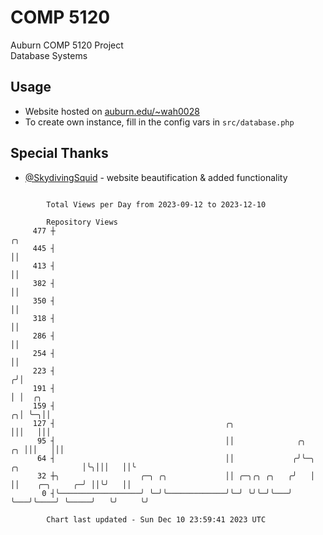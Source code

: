 # COMP 5120
Auburn COMP 5120 Project  
Database Systems

## Usage
- Website hosted on [auburn.edu/~wah0028](https://webhome.auburn.edu/~wah0028/)
- To create own instance, fill in the config vars in `src/database.php`

## Special Thanks
- [@SkydivingSquid](https://github.com/SkydivingSquid) - website beautification & added functionality

```

        Total Views per Day from 2023-09-12 to 2023-12-10

        Repository Views
     477 ┼                                                                                   ╭╮
     445 ┤                                                                                   ││
     413 ┤                                                                                   ││
     382 ┤                                                                                   ││
     350 ┤                                                                                   ││
     318 ┤                                                                                   ││
     286 ┤                                                                                   ││
     254 ┤                                                                                   ││
     223 ┤                                                                                  ╭╯│
     191 ┤                                                                                  │ │  ╭╮
     159 ┤                                                                                ╭╮│ ╰─╮││
     127 ┤                                      ╭╮                                        │││   │││
      95 ┤                                      ││              ╭╮                     ╭╮ │││   │││
      64 ┤                                      ││             ╭╯╰─╮   ╭╮              │╰╮│││   ││╰
      32 ┼╮                  ╭─╮ ╭╮             ││ ╭─╮╭╮ ╭╮   ╭╯   │   ││    ╭─╮     ╭─╯ ││╰╯   ││
       0 ┤╰──────────────────╯ ╰─╯╰─────────────╯╰─╯ ╰╯╰─╯╰───╯    ╰───╯╰────╯ ╰─────╯   ╰╯     ╰╯

        Chart last updated - Sun Dec 10 23:59:41 2023 UTC
        
```
